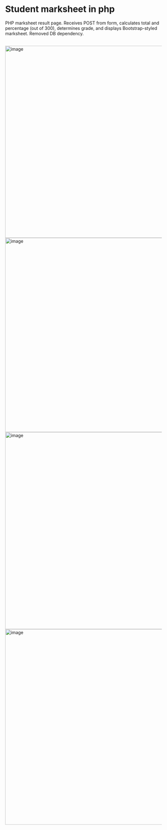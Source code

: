 <h1>Student marksheet in php</h1>
<p> PHP marksheet result page. Receives POST from form, calculates total and percentage (out of 300), determines grade, and displays Bootstrap-styled marksheet. Removed DB dependency.
</p>
<br>
<img width="1313" height="618" alt="image" src="https://github.com/user-attachments/assets/83fb72bb-4cf4-4179-9657-0fa38af77188" />

<br>

<img width="1256" height="625" alt="image" src="https://github.com/user-attachments/assets/1d69d307-5dd3-409d-8ae5-173eeb92e52d" />

<br>

<img width="1253" height="634" alt="image" src="https://github.com/user-attachments/assets/629f1900-bfff-40c6-957e-36131dbf7651" />

<br>
<img width="1282" height="629" alt="image" src="https://github.com/user-attachments/assets/a6eb0017-1921-4428-ba5d-15f48c9efe96" />
